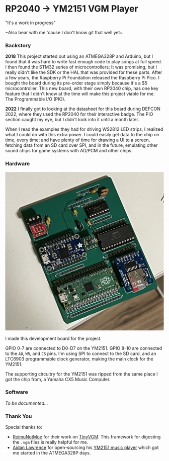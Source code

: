 # RP2040 → YM2151 VGM Player

"It's a work in progress"

~Also bear with me 'cause I don't know git that well yet~

### Backstory

**2018**
This project started out using an ATMEGA328P and Arduino, but I found that it
was hard to write fast enough code to play songs at full speed. I then found
the STM32 series of microcontrollers; It was promising, but I really didn't like
the SDK or the HAL that was provided for these parts. After a few years, the
Raspberry Pi Foundation released the Raspberry Pi Pico. I bought the board
during its pre-order stage simply because it's a $5 microcontroller. This new
board, with their own RP2040 chip, has one key feature that I didn't know at the
time will make this project viable for me. The Programmable I/O (PIO).

**2022**
I finally got to looking at the datasheet for this board during DEFCON 2022,
where they used the RP2040 for their interactive badge. The PIO section caught
my eye, but I didn't look into it until a month later.

When I read the examples they had for driving WS2812 LED strips, I realized
what I could do with this extra power. I could easily get data to the chip on
time, every time; and have plenty of time for drawing a UI to a screen,
fetching data from an SD card over SPI, and in the future, emulating other
sound chips for game systems with AD/PCM and other chips.

### Hardware

![YM2151 Pico Dev Board](/img/devboard.jpg)

I made this development board for the project.

GPIO 0-7 are connected to D0-D7 on the YM2151. GPIO 8-10 are connected to the
`A0`, `WR`, and `CS` pins. I'm using SPI to connect to the SD card, and an
LTC6903 programmable clock generator, making the main clock for the YM2151.

The supporting circuitry for the YM2151 was ripped from the same place I got
the chip from, a Yamaha CX5 Music Computer.

### Software


*To be documented...*

### Thank You

Special thanks to:

- [ReimuNotMoe](https://github.com/ReimuNotMoe) for their work on
  [TinyVGM](https://github.com/SudoMaker/TinyVGM). This framework for digesting
  the `.vgm` files is really helpful for me.
- [Aidan Lawrence](https://github.com/AidanHockey5) for open-sourcing his
  [YM2151 music player](https://github.com/AidanHockey5/YM2151_VGM_STM32) which
  got me started in the ATMEGA328P days.
